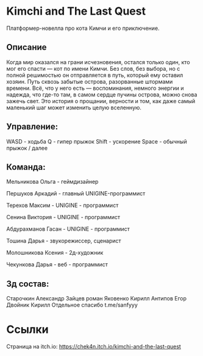 # Kimchi and The Last Quest
Платформер-новелла про кота Кимчи и его приключение.

## Описание
Когда мир оказался на грани исчезновения, остался только один, кто мог его спасти — кот по имени Кимчи. Без слов, без выбора, но с полной решимостью он отправляется в путь, который ему оставил хозяин. Путь сквозь забытые острова, разорванные штормами времени. Всё, что у него есть — воспоминания, немного энергии и надежда, что где-то там, в самом сердце пучины острова, можно снова зажечь свет. Это история о прощании, верности и том, как даже самый маленький шаг может изменить целую вселенную.

## Управление: 
WASD - ходьба 
Q - гипер прыжок
Shift - ускорение
Space - обычный прыжок / далее

## Команда:
Мельникова Ольга - геймдизайнер

Першуков Аркадий - главный UNIGINE-программист

Терехов Максим - UNIGINE - программист

Сенина Виктория - UNIGINE - программист

Абдурахманов Гасан - UNIGINE - программист

Тошина Дарья - звукорежиссер, сценарист

Молошникова Ксения - 2д-художник

Чекункова Дарья - веб - программист


## 3д состав:
Старочкин Александр
Зайцев роман
Яковенко Кирилл
Антипов Егор
Двойник Кирилл
Отдельное спасибо t.me/sanfyyy

# Ссылки
Страница на itch.io: https://chek4n.itch.io/kimchi-and-the-last-quest
